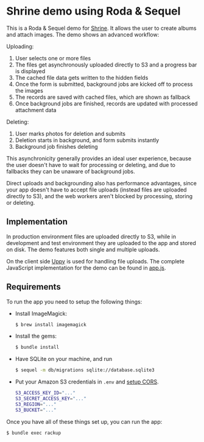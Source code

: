 # Shrine demo using Roda & Sequel

This is a Roda & Sequel demo for [Shrine]. It allows the user to create albums
and attach images. The demo shows an advanced workflow:

Uploading:

1. User selects one or more files
2. The files get asynchronously uploaded directly to S3 and a progress bar is displayed
3. The cached file data gets written to the hidden fields
4. Once the form is submitted, background jobs are kicked off to process the images
5. The records are saved with cached files, which are shown as fallback
6. Once background jobs are finished, records are updated with processed attachment data

Deleting:

1. User marks photos for deletion and submits
2. Deletion starts in background, and form submits instantly
3. Background job finishes deleting

This asynchronicity generally provides an ideal user experience, because the
user doesn't have to wait for processing or deleting, and due to fallbacks
they can be unaware of background jobs.

Direct uploads and backgrounding also has performance advantages, since your
app doesn't have to accept file uploads (instead files are uploaded directly to
S3), and the web workers aren't blocked by processing, storing or deleting.

## Implementation

In production environment files are uploaded directly to S3, while in
development and test environment they are uploaded to the app and stored on
disk. The demo features both single and multiple uploads.

On the client side [Uppy] is used for handling file uploads. The complete
JavaScript implementation for the demo can be found in
[app.js](/demo/assets/js/app.js).

## Requirements

To run the app you need to setup the following things:

* Install ImageMagick:

  ```rb
  $ brew install imagemagick
  ```

* Install the gems:

  ```rb
  $ bundle install
  ```

* Have SQLite on your machine, and run

  ```sh
  $ sequel -m db/migrations sqlite://database.sqlite3
  ```

* Put your Amazon S3 credentials in `.env` and [setup CORS].

  ```sh
  S3_ACCESS_KEY_ID="..."
  S3_SECRET_ACCESS_KEY="..."
  S3_REGION="..."
  S3_BUCKET="..."
  ```

Once you have all of these things set up, you can run the app:

```sh
$ bundle exec rackup
```

[Shrine]: https://github.com/janko-m/shrine
[setup CORS]: http://docs.aws.amazon.com/AmazonS3/latest/dev/cors.html
[Uppy]: https://uppy.io
